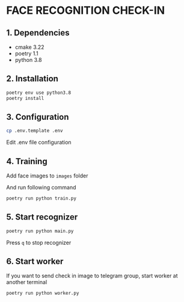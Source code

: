 # FACE RECOGNITION CHECK-IN

## 1. Dependencies
- cmake 3.22
- poetry 1.1
- python 3.8

## 2. Installation
```bash
poetry env use python3.8
poetry install
```

## 3. Configuration
```bash
cp .env.template .env
```
Edit .env file configuration

## 4. Training
Add face images to `images` folder

And run following command
```bash
poetry run python train.py
```

## 5. Start recognizer
```bash
poetry run python main.py
```
Press `q` to stop recognizer

## 6. Start worker
If you want to send check in image to telegram group, start worker at another terminal
```bash
poetry run python worker.py
```

